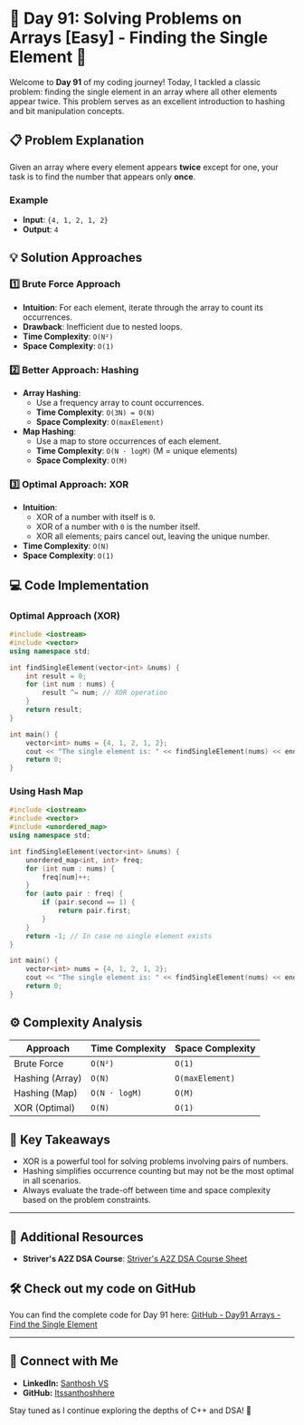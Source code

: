 # 🚀 Day 91: Solving Problems on Arrays [Easy] - Finding the Single Element 🚀

Welcome to **Day 91** of my coding journey! Today, I tackled a classic problem: finding the single element in an array where all other elements appear twice. This problem serves as an excellent introduction to hashing and bit manipulation concepts.

## 📋 Problem Explanation

Given an array where every element appears **twice** except for one, your task is to find the number that appears only **once**.

### Example
- **Input**: `{4, 1, 2, 1, 2}`
- **Output**: `4`

## 💡 Solution Approaches

### 1️⃣ Brute Force Approach
- **Intuition**: For each element, iterate through the array to count its occurrences.
- **Drawback**: Inefficient due to nested loops.
- **Time Complexity**: `O(N²)`
- **Space Complexity**: `O(1)`

### 2️⃣ Better Approach: Hashing
- **Array Hashing**:
  - Use a frequency array to count occurrences.
  - **Time Complexity**: `O(3N) = O(N)`
  - **Space Complexity**: `O(maxElement)`
- **Map Hashing**:
  - Use a map to store occurrences of each element.
  - **Time Complexity**: `O(N ⋅ logM)` (M = unique elements)
  - **Space Complexity**: `O(M)`

### 3️⃣ Optimal Approach: XOR
- **Intuition**:  
  - XOR of a number with itself is `0`.  
  - XOR of a number with `0` is the number itself.  
  - XOR all elements; pairs cancel out, leaving the unique number.
- **Time Complexity**: `O(N)`
- **Space Complexity**: `O(1)`

## 💻 Code Implementation

### Optimal Approach (XOR)

```cpp
#include <iostream>
#include <vector>
using namespace std;

int findSingleElement(vector<int> &nums) {
    int result = 0;
    for (int num : nums) {
        result ^= num; // XOR operation
    }
    return result;
}

int main() {
    vector<int> nums = {4, 1, 2, 1, 2};
    cout << "The single element is: " << findSingleElement(nums) << endl;
    return 0;
}
```

### Using Hash Map

```cpp
#include <iostream>
#include <vector>
#include <unordered_map>
using namespace std;

int findSingleElement(vector<int> &nums) {
    unordered_map<int, int> freq;
    for (int num : nums) {
        freq[num]++;
    }
    for (auto pair : freq) {
        if (pair.second == 1) {
            return pair.first;
        }
    }
    return -1; // In case no single element exists
}

int main() {
    vector<int> nums = {4, 1, 2, 1, 2};
    cout << "The single element is: " << findSingleElement(nums) << endl;
    return 0;
}
```

## ⚙️ Complexity Analysis

| Approach           | Time Complexity | Space Complexity |
|---------------------|-----------------|------------------|
| Brute Force        | `O(N²)`         | `O(1)`           |
| Hashing (Array)    | `O(N)`          | `O(maxElement)`  |
| Hashing (Map)      | `O(N ⋅ logM)`   | `O(M)`           |
| XOR (Optimal)      | `O(N)`          | `O(1)`           |

## 🔑 Key Takeaways
- XOR is a powerful tool for solving problems involving pairs of numbers.
- Hashing simplifies occurrence counting but may not be the most optimal in all scenarios.
- Always evaluate the trade-off between time and space complexity based on the problem constraints.

---

## 🔗 Additional Resources
- **Striver's A2Z DSA Course**: [Striver's A2Z DSA Course Sheet](https://takeuforward.org/strivers-a2z-dsa-course/strivers-a2z-dsa-course-sheet-2)

## 🛠️ Check out my code on GitHub
You can find the complete code for Day 91 here: [GitHub - Day91 Arrays - Find the Single Element](https://github.com/Itssanthoshhere/Data-Structures-and-Algorithms/blob/main/C%2B%2B%20with%20DSA-learning-journey/Day91%20-%20Solve%20Problems%20on%20Arrays%20%5BEasy%5D%20-%20Find%20the%20number%20that%20appear%20once%2C%20%26%20after%20numbers%20twice/Find_the_number_that_appear_once_%26_after_numbers_twice.cpp)

---

## 🔗 Connect with Me
- **LinkedIn:** [Santhosh VS](https://www.linkedin.com/in/thesanthoshvs/)
- **GitHub:** [Itssanthoshhere](https://github.com/Itssanthoshhere)

Stay tuned as I continue exploring the depths of C++ and DSA! 🚀
